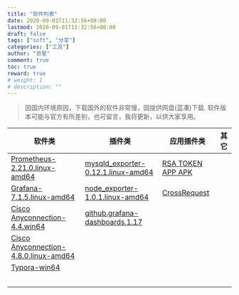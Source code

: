 ```yaml
---
title: "软件列表"
date: 2020-09-01T11:32:56+08:00
lastmod: 2020-09-01T11:32:56+08:00
draft: false
tags: ["soft", "分享"]
categories: ["工具"]
author: "百里"
comment: true
toc: true
reward: true
# weight: 1
# description: ""
---
```


> 因国内环境原因，下载国外的软件非常慢，固提供网盘(蓝凑)下载. 软件版本可能与官方有所差别，也可留言，我将更新，以供大家享用。

| 软件类                                                       | 插件类                                                       | 应用插件类                                                  | 其它 |
| ------------------------------------------------------------ | ------------------------------------------------------------ | ----------------------------------------------------------- | ---- |
| [Prometheus-2.21.0.linux-amd64](https://freemt.lanzous.com/iXVhLg8exlc) | [mysqld_exporter-0.12.1.linux-amd64](https://freemt.lanzous.com/id5UKg94adc) | [RSA TOKEN APP APK](https://freemt.lanzous.com/id5UKg94adc) |      |
| [Grafana-7.1.5.linux-amd64](https://freemt.lanzous.com/iQEcXg8f8qd) | [node_exporter-1.0.1.linux-amd64](https://freemt.lanzous.com/id5UKg94adc) | [CrossRequest](https://freemt.lanzous.com/i0pDFfo582j)      |      |
| [Cisco Anyconnection-4.4.win64](https://freemt.lanzous.com/i3eZ0fo47hc) | [github.grafana-dashboards.1.17](https://freemt.lanzous.com/ijTsPg9c4hi) |                                                             |      |
| [Cisco Anyconnection-4.8.0.linux-amd64](https://freemt.lanzous.com/iu190fo5lyj) |                                                              |                                                             |      |
| [Typora-win64](https://freemt.lanzous.com/ilpt6fpigcb)       |                                                              |                                                             |      |
|                                                              |                                                              |                                                             |      |
|                                                              |                                                              |                                                             |      |
|                                                              |                                                              |                                                             |      |
|                                                              |                                                              |                                                             |      |
|                                                              |                                                              |                                                             |      |

